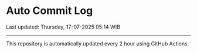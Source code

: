 # Auto Commit Log

Last updated: Thursday, 17-07-2025 05:14 WIB

---

This repository is automatically updated every 2 hour using GitHub Actions.
